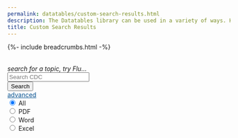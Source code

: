 ```yaml
---
permalink: datatables/custom-search-results.html
description: The Datatables library can be used in a variety of ways. Here's an example of using it to display search results from CDC.gov.
title: Custom Search Results
---
```


<html class="theme-blue" lang="en">
<head>
	<meta charset="UTF-8">
	<title>Search results in datatables</title>
	<meta content="width=device-width, initial-scale=1" name="viewport">
	<link href="https://www.cdc.gov/TemplatePackage/4.0/assets/vendor/css/bootstrap.css" rel="stylesheet">
	<link href="https://cdn.datatables.net/v/bs4-4.1.1/dt-1.10.20/r-2.2.3/datatables.min.css" rel="stylesheet">
	<link href="https://www.cdc.gov/TemplatePackage/4.0/assets/css/app.min.css" rel="stylesheet">
	<link href="https://cdnjs.cloudflare.com/ajax/libs/font-awesome/5.11.2/css/all.min.css" rel="stylesheet">
	<link href="https://codepen.io/peterbenoit/pen/xxxXwMQ.css" rel="stylesheet">
	<style>
        span.input-group-append .fa {
        	cursor: pointer;
        }
        span.input-group-append .fa.v-hidden {
        	cursor: default;
        }
        .slick-dotted.slick-slider {
        	margin-bottom: 5px;
        }
        .stick-to-top {
        	position: fixed;
        	top: 0;
        	left: 0;
        	z-index: 9999;
        	background: rgba(255, 255, 255, 0.9);
        }
        @media (max-width: 767.98px) {
        	.stick-to-top {
        		visibility: visible;
        	}
        }
        .btn-play {
        	width: 75px;
        }
        #podcasts, #journals {
        	font-size: .875rem;
        }
        #podcasts .podcast-date, #journals .podcast-date {
        	color: #bdbdbd;
        }
        #podcasts .podcast-title, #journals .podcast-title {
        	font-weight: bold;
        }
        #podcasts li {
        	border-bottom: 1px solid #bdbdbd;
        	padding-bottom: 1rem;
        }
        #podcasts li:last-child {
        	border-bottom: none;
        	padding-bottom: 0;
        }
        .v-hidden {
        	visibility: hidden;
        	opacity: 0;
        	transition: visibility 0s linear 300ms, opacity 300ms;
        }
        .v-visible {
        	visibility: visible;
        	opacity: 1;
        	transition: visibility 0s linear 0s, opacity 300ms;
        }
        #out p {
        	margin-bottom: 0;
        }
        #out p .mark {
        	padding: 0;
        }
        #out .url {
        	color: #006d21;
        }
        #out a.card-title {
        	color: #075290;
        }
        a {
        	color: #075290;
        }
	</style>
</head>
<body translate="no">
	{%- include breadcrumbs.html -%}
	<div class="container d-flex flex-wrap body-wrapper">
		<main aria-label="Main Content Area" class="col-12 order-lg-2" role="main">
			<div class="row">
				<div class="col-lg-8 order-lg-2">
					<div class="card mb-2">
						<div class="card-body">
							<table class="display" id="search-results"></table><em>search for a topic, try Flu...</em>
						</div>
					</div>
				</div>
				<div class="col-lg-4 order-lg-1">
					<div class="row mb-2 d-none d-lg-flex">
						<div class="col">
							<div class="card" id="search">
								<div class="card-body">
									<form>
										<div class="input-group flex-fill">
											<input aria-label="Search Value" class="form-control border-right-0" placeholder="Search CDC" type="text"> <span class="input-group-append"></span>
											<div class="input-group-text bg-transparent r-none">
												<span class="input-group-append"><i class="fa fa-times v-hidden"></i></span>
											</div>
											<div class="input-group-append">
												<button class="btn btn-outline-secondary" type="button">Search</button>
											</div>
										</div>
										<div class="text-right fs0875">
											<a aria-controls="advanced" aria-expanded="false" data-toggle="collapse" href="#advanced" role="button">advanced</a>
										</div>
										<div class="collapse" id="advanced">
											<div class="card card-body fs0875">
												<div class="form-check">
													<input checked class="form-check-input" id="types1" name="types" type="radio" value="all"> <label class="form-check-label" for="types1">All</label>
												</div>
												<div class="form-check">
													<input class="form-check-input" id="types2" name="types" type="radio" value="application/pdf"> <label class="form-check-label" for="types2">PDF</label>
												</div>
												<div class="form-check">
													<input class="form-check-input" id="types3" name="types" type="radio" value="application/msword"> <label class="form-check-label" for="types3">Word</label>
												</div>
												<div class="form-check">
													<input class="form-check-input" id="types4" name="types" type="radio" value="application/msexcel"> <label class="form-check-label" for="types4">Excel</label>
												</div>
											</div>
										</div>
									</form>
								</div>
							</div>
						</div>
					</div>
					<div class="row mb-2 v-hidden" id="journals">
						<div class="col">
							<div class="card">
								<div class="card-header font-weight-bold">
									Journals
								</div>
								<div class="card-body">
									<ul></ul>
								</div>
								<div class="card-footer text-right">
									<a href="#">More Results</a>
								</div>
							</div>
						</div>
					</div>
					<div class="row mb-2 v-hidden" id="podcasts">
						<div class="col">
							<div class="card">
								<div class="card-header font-weight-bold">
									Podcasts
								</div>
								<div class="card-body">
									<ul class="list-unstyled pl-0"></ul>
								</div>
								<div class="card-footer text-right">
									<a href="#">More Results</a>
								</div>
							</div>
						</div>
					</div>
				</div>
			</div>
		</main>
	</div>
	<script src="https://www.cdc.gov/TemplatePackage/4.0/assets/vendor/js/jquery.min.js"></script>
	<script src="https://www.cdc.gov/TemplatePackage/4.0/assets/vendor/js/bootstrap.bundle.min.js"></script>
	<script src="https://www.cdc.gov/TemplatePackage/4.0/assets/js/app.bundle.min.js"></script>
	<script src="https://cdn.datatables.net/v/bs4-4.1.1/dt-1.10.20/r-2.2.3/datatables.min.js"></script>
	<script src="https://cdnjs.cloudflare.com/ajax/libs/moment.js/2.24.0/moment.min.js"></script>
	<script src="https://codepen.io/peterbenoit/pen/xxxXwMQ.js"></script>
	<script>
	     $( function() {
	     	$( '.btn' ).on( 'click', function() {
	     		var val = $( this ).parents( '.input-group' ).find( 'input' ).val();
	     		if ( val.length ) {
	     			$( 'em' ).hide();
	     			if ( $.fn.DataTable.isDataTable( '#search-results' ) ) {
	     				$( '#search-results' ).DataTable().clear().destroy();
	     			}
	     			$( '#journals' ).removeClass( 'v-visible' ).addClass( 'v-hidden' ).find( 'ul' ).empty();
	     			$( '#podcasts' ).removeClass( 'v-visible' ).addClass( 'v-hidden' ).find( 'ul' ).empty();
	     			$( 'input[type="text"]' ).val( val );
	     			getResultsData( val );
	     		}
	     	} );
	     	$( 'span.input-group-append .fa' ).on( 'click', function() {
	     		$( '.input-group' ).find( 'input' ).val( '' );
	     		$( '#journals' ).removeClass( 'v-visible' ).addClass( 'v-hidden' ).find( 'ul' ).empty();
	     		$( '#podcasts' ).removeClass( 'v-visible' ).addClass( 'v-hidden' ).find( 'ul' ).empty();
	     		if ( $.fn.DataTable.isDataTable( '#search-results' ) ) {
	     			$( '#search-results' ).DataTable().clear().destroy();
	     		}
	     		$( this ).removeClass( 'v-visible' ).addClass( 'v-hidden' );
	     		$( 'input' ).focus();
	     		$( 'em' ).show();
	     	} );
	     	$( 'input' ).on( 'input propertychange paste', function() {
	     		if ( $( this ).val().trim().length > 0 ) {
	     			$( this ).next().find( '.fa' ).removeClass( 'v-hidden' ).addClass( 'v-visible' );
	     		} else {
	     			$( this ).next().find( '.fa' ).removeClass( 'v-visible' ).addClass( 'v-hidden' );
	     		}
	     	} );
	     	$( 'form' ).on( 'submit', function( e ) {
	     		e.preventDefault();
	     		$( this ).find( '.btn' ).click();
	     	} );
	     } );

	     function getVideoData( val ) {
	     	var deferreds = [],
	     		url = 'https://search.cdc.gov/srch/internet_video/browse2?q=' + val + '&rows=6&start=0&affiliate=cdc-main',
	     		deferredSearchAjax = $.ajax( {
	     			type: 'GET',
	     			url: url,
	     			data: {
	     				wt: 'json'
	     			},
	     			cache: false
	     		} );
	     	console.log( 'video url', url );
	     	deferreds.push( deferredSearchAjax );
	     	$.when.apply( $, deferreds ).then( function() {
	     		if ( deferreds.length ) {
	     			var data = JSON.parse( deferreds[ 0 ].responseText ),
	     				numfound = data.response.numFound,
	     				results = data.response.docs;
	     			if ( 0 < numfound ) {
	     				populateVideos( val, results );
	     			}
	     		}
	     	} );
	     }

	     function getJournalData( val ) {
	     	var deferreds = [],
	     		url = 'https://search.cdc.gov/srch/internet/browse2-journal?q=' + val + '&rows=6&start=0&affiliate=cdc-main',
	     		deferredSearchAjax = $.ajax( {
	     			type: 'GET',
	     			url: url,
	     			data: {
	     				wt: 'json'
	     			},
	     			cache: false
	     		} );
	     	console.log( 'journal url', url );
	     	deferreds.push( deferredSearchAjax );
	     	$.when.apply( $, deferreds ).then( function() {
	     		if ( deferreds.length ) {
	     			var data = JSON.parse( deferreds[ 0 ].responseText ),
	     				numfound = data.response.numFound,
	     				results = data.response.docs;
	     			if ( 0 < numfound ) {
	     				populateJournals( val, results );
	     			}
	     		}
	     	} );
	     }

	     function getPodcastData( val ) {
	     	var deferreds = [],
	     		url = 'https://search.cdc.gov/srch/internet_podcast/browse2?q=' + val + '&rows=3&start=0&affiliate=cdc-main',
	     		deferredSearchAjax = $.ajax( {
	     			type: 'GET',
	     			url: url,
	     			data: {
	     				wt: 'json'
	     			},
	     			cache: false
	     		} );
	     	console.log( 'podcast url', url );
	     	deferreds.push( deferredSearchAjax );
	     	$.when.apply( $, deferreds ).then( function() {
	     		if ( deferreds.length ) {
	     			var data = JSON.parse( deferreds[ 0 ].responseText ),
	     				numfound = data.response.numFound,
	     				results = data.response.docs;
	     			if ( 0 < numfound ) {
	     				populatePodcasts( val, results );
	     			}
	     		}
	     	} );
	     }

	     function getResultsData( val ) {
	     	// if we somehow got here without a search value, bounce out.
	     	if ( !val.trim().length ) {
	     		return;
	     	}
	     	var deferreds = [],
	     		bbData = '',
	     		fileType = $( 'input:radio[name="types"]:checked' ).val(),
	     		fq = fileType !== 'all' ? '&fq=(type:' + fileType + ')' : '',
	     		url = 'https://search.cdc.gov/srch/internet/browse2?q=' + val + fq + '&rows=200&start=0&affiliate=cdc-main',
	     		deferredSearchAjax = $.ajax( {
	     			type: 'GET',
	     			url: url,
	     			data: {
	     				wt: 'json'
	     			},
	     			cache: false
	     		} );
	     	console.log( 'results url', url );
	     	deferreds.push( deferredSearchAjax );
	     	$.when.apply( $, deferreds ).then( function() {
	     		if ( deferreds.length ) {
	     			var data = JSON.parse( deferreds[ 0 ].responseText ),
	     				numfound = data.response.numFound,
	     				results = data.response.docs;
	     			if ( 0 < numfound ) {
	     				if ( 'all' === fileType ) {
	     					getVideoData( val );
	     					getJournalData( val );
	     					getPodcastData( val );
	     				}
	     				populateResults( val, results );
	     			} else {
	     				$( 'em' ).html( 'no results found for <b>' + val + '</b>' ).show();
	     			}
	     		}
	     	} );
	     }

	     function populateResults( val, results ) {
	     	var re = new RegExp( val, 'gi' ),
	     		fileType = $( 'input:radio[name="types"]:checked' ).val();
	     	$( '#search-results' ).on( 'init.dt', function() {
	     		console.log( 'init' );
	     		//duplicate the search so it appears at the top when scrolling
	     		$( '#search' ).clone( true ).attr( 'id', 'search2' ).appendTo( 'main' ).removeClass( function( index, className ) {
	     			return ( className.match( /(^|\s)col-\S+/g ) || [] ).join( ' ' );
	     		} ).addClass( 'stick-to-top v-hidden col-12' );
	     	} ).on( 'preInit.dt', function() {
	     		console.log( 'preInit' );
	     		// append the output div
	     		$( this ).after( '<div id="out"></div>' );
	     	} ).on( 'search.dt', function( e, settings ) {} ).DataTable( {
	     		data: results,
	     		oLanguage: {
	     			sSearch: 'Filter'
	     		},
	     		order: [
	     			[ 3, 'desc' ]
	     		],
	     		columns: [ {
	     			data: 'description',
	     			defaultContent: 'missing'
	     		}, {
	     			data: 'title',
	     			defaultContent: 'missing'
	     		}, {
	     			data: 'url',
	     			defaultContent: 'missing'
	     		}, {
	     			data: 'score',
	     			defaultContent: 'missing'
	     		} ],
	     		initComplete: function( settings, json ) {
	     			console.log( 'initComplete' );
	     			// hide the table
	     			$( this ).hide();
	     		},
	     		drawCallback: function( settings ) {
	     			console.log( 'drawCallback' );
	     			window.scrollTo( 0, 0 );
	     		},
	     		rowCallback: function( row, data, index ) {
	     			console.log( 'rowCallback', data );
	     			var filtervalue = $( '.dataTables_filter input' ).val(),
	     				opencard = '<div class="row mb-2"><div class="col"><div class="card" style="border: 1px solid rgba(0,0,0,.125)"><div class="card-body">',
	     				closecard = '</div></div></div></div>',
	     				description = '',
	     				output = '',
	     				slider = '<div id="search-video-results"><span class="h3 d-block" id="sliderLabel">Video Results</span><div class="cdc-card-slider"></div></div>';
	     			// if we're not filtering and 
	     			// we're at the 3rd indexed position in the results list and
	     			// we're on the first page
	     			if ( !filtervalue.length && 3 === index && 'all' === fileType && 0 === $( this ).DataTable().page() ) {
	     				$( '#out' ).append( opencard + slider + closecard );
	     			}
	     			if ( 'undefined' === typeof data[ 'description' ] ) {
	     				description = '<span class="mark mark-yellow">NO DESCRIPTION PROVIDED</span>';
	     			} else {
	     				description = data[ 'description' ].toString().replace( /<[^>]*>?/gm, '' ).replace( re, '<b>' + val + '</b>' ).trim()
	     				if ( filtervalue.length ) {
	     					var fvre = new RegExp( filtervalue, 'gi' );
	     					description = description.replace( fvre, '<span class="mark mark-yellow">' + filtervalue + '</span>' );
	     				}
	     			}
	     			output += '<a class="card-title h4" href="' + data[ 'url' ] + '">' + data[ 'title' ].toString().replace( re, '<b>' + val + '</b>' ).trim() + '</a>';
	     			output += '<div class="url">' + data[ 'url' ].toString().replace( re, '<b>' + val + '</b>' ).trim() + '</div>';
	     			if ( description.length > 150 ) {
	     				output += '<p>' + description.substr( 0, 150 ) + '&hellip;' + '</p>';
	     			} else {
	     				output += '<p>' + description + '</p>';
	     			}
	     			$( '#out' ).append( opencard + output + closecard );
	     		},
	     		preDrawCallback: function( settings ) {
	     			console.log( 'preDrawCallback' );
	     			// empty the output (if it exists) prior to redrawing
	     			$( '#out' ).empty();
	     		}
	     	} );
	     }

	     function populateJournals( val, results ) {
	     	console.log( 'journals', results )
	     	var output = '';
	     	for ( var i = 0; i < results.length; i++ ) {
	     		output += '<li><a href="' + results[ i ].url + '">' + results[ i ].title + '</a></li>';
	     	}
	     	$( '#journals' ).removeClass( 'v-hidden' ).addClass( 'v-visible' ).find( 'ul' ).html( output );
	     }

	     function populatePodcasts( val, results ) {
	     	console.log( 'podcasts', results )
	     	var output = '',
	     		current = '';
	     	// loop over podcast results and create the HTML
	     	for ( var i = 0; i < results.length; i++ ) {
	     		current = results[ i ];
	     		output += '<li>';
	     		output += '<div class="podcast-date">' + moment( current.PodcastPublishDate ).format( 'LL' ) + '</div>';
	     		output += '<div class="podcast-title">' + current.PodcastSeriesTitle + '</div>';
	     		if ( current.PodcastDescription.length > 70 ) {
	     			output += '<p class="mb-1">' + current.PodcastDescription.substr( 0, 70 ) + '&hellip;' + '</p>';
	     		} else {
	     			output += '<p class="mb-1">' + current.PodcastDescription + '</p>';
	     		}
	     		output += '<audio preload="none"><source src="' + current.PodcastAudioUrl + '" type="audio/mp3" /></audio>';
	     		output += '<a href="#" class="btn-play btn btn-sm btn-primary r-xlarge mr-1" title="listen"><i class="fas fa-play"></i> Listen</a>';
	     		output += '<a href="' + current.PodcastAudioUrl + '" class="btn-download btn btn-sm btn-outline-primary r-xlarge mr-1" download="download" target="_blank" title="download"><i class="fas fa-download"></i></a>';
	     		output += '<a href="' + current.PodcastTranscriptUrl + '" class="btn-download btn btn-sm btn-outline-primary r-xlarge" download="download" target="_blank" title="read"><i class="fas fa-align-left"></i></a>';
	     		output += '</li>';
	     	}
	     	// show the podcast div and populate the HTML
	     	$( '#podcasts' ).removeClass( 'v-hidden' ).addClass( 'v-visible' ).find( 'ul' ).html( output );
	     	// handling when the play button is clicked
	     	$( '.btn-play' ).on( 'click', function( e ) {
	     		e.preventDefault();
	     		var t = $( this ),
	     			playing = t.find( 'i' ).hasClass( 'fa-pause-circle' ); // save status for later
	     		// reset all of the buttons
	     		$( '.btn-play' ).find( 'i' ).removeClass( 'fa-pause-circle' ).addClass( 'fa-play' );
	     		// pause all of the playing
	     		$( 'audio' ).each( function() {
	     			$( this )[ 0 ].pause();
	     		} );
	     		// if this one wasn't playing...
	     		if ( !playing ) {
	     			// play it
	     			t.parent().find( 'audio' )[ 0 ].play();
	     			// change the play icon to a pause icon
	     			t.find( 'i' ).removeClass( 'fa-play' ).addClass( 'fa-pause-circle' );
	     		}
	     	} );
	     }

	     function populateVideos( val, results ) {
	     	console.log( 'videos', results )
	     	var output = '',
	     		current = '';
	     	for ( var i = 0; i < results.length; i++ ) {
	     		current = results[ i ];
	     		output += '<div class="card">';
	     		output += '<img alt="Card image cap" class="card-img-top" src="' + current.ThumbnailUrl + '" data-video-id="' + current.videoid + '" data-transcript-url="" data-audio-url="" data-lowres-url="">';
	     		output += '<div class="card-body"><div class="card-title h6">' + current.Title + '</div>';
	     		// output += '<p>' + current.Description + '</p>';
	     		output += '</div>';
	     		output += '</div>';
	     	}
	     	$( '#search-video-results .cdc-card-slider' ).append( output ).addClass( 'v-visible' );
	     	slickInit( '.cdc-card-slider', {
	     		'sliderType': 'modal',
	     		'bodyClass': '',
	     		'ariaLabel': '',
	     		'ariaLabelTarget': 'sliderLabel',
	     		'responsive': [ {
	     			'breakpoint': 1200,
	     			'settings': {
	     				'slidesToShow': 3,
	     				'slidesToScroll': 3
	     			}
	     		}, {
	     			'breakpoint': 992,
	     			'settings': {
	     				'slidesToShow': 3,
	     				'slidesToScroll': 3
	     			}
	     		}, {
	     			'breakpoint': 768,
	     			'settings': {
	     				'slidesToShow': 1,
	     				'slidesToScroll': 1
	     			}
	     		}, {
	     			'breakpoint': 576,
	     			'settings': {
	     				'slidesToShow': 1,
	     				'slidesToScroll': 1
	     			}
	     		}, {
	     			'breakpoint': 0,
	     			'settings': {
	     				'slidesToShow': 1,
	     				'slidesToScroll': 1,
	     				'centerPadding': '20px'
	     			}
	     		} ]
	     	} );
	     	// $( '#journals' ).removeClass( 'v-hidden' ).addClass( 'v-visible' ).find( 'ul' ).html( output );  
	     }
	     // show and hide the top search when scrolling
	     window.onscroll = function() {
	     	if ( document.body.scrollTop > 100 || document.documentElement.scrollTop > 100 ) {
	     		$( '#search2' ).removeClass( 'v-hidden' ).addClass( 'v-visible' );
	     	} else {
	     		$( '#search2' ).removeClass( 'v-visible' ).addClass( 'v-hidden' );
	     	}
	     };
	</script>
</body>
</html>